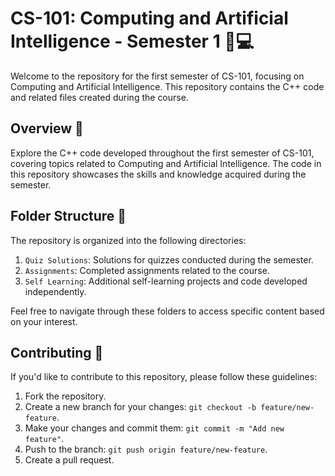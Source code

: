 # CS-101: Computing and Artificial Intelligence - Semester 1 🤖💻

Welcome to the repository for the first semester of CS-101, focusing on Computing and Artificial Intelligence. This repository contains the C++ code and related files created during the course.

## Overview 🚀

Explore the C++ code developed throughout the first semester of CS-101, covering topics related to Computing and Artificial Intelligence. The code in this repository showcases the skills and knowledge acquired during the semester.

## Folder Structure 📂

The repository is organized into the following directories:

1. `Quiz Solutions`: Solutions for quizzes conducted during the semester.
2. `Assignments`: Completed assignments related to the course.
3. `Self Learning`: Additional self-learning projects and code developed independently.

Feel free to navigate through these folders to access specific content based on your interest.

## Contributing 🤝

If you'd like to contribute to this repository, please follow these guidelines:

1. Fork the repository.
2. Create a new branch for your changes: `git checkout -b feature/new-feature`.
3. Make your changes and commit them: `git commit -m "Add new feature"`.
4. Push to the branch: `git push origin feature/new-feature`.
5. Create a pull request.
